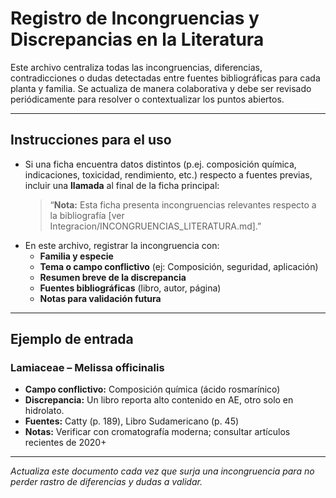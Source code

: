 # Registro de Incongruencias y Discrepancias en la Literatura

Este archivo centraliza todas las incongruencias, diferencias, contradicciones o dudas detectadas entre fuentes bibliográficas para cada planta y familia. Se actualiza de manera colaborativa y debe ser revisado periódicamente para resolver o contextualizar los puntos abiertos.

---

## Instrucciones para el uso
- Si una ficha encuentra datos distintos (p.ej. composición química, indicaciones, toxicidad, rendimiento, etc.) respecto a fuentes previas, incluir una **llamada** al final de la ficha principal:
  > “**Nota:** Esta ficha presenta incongruencias relevantes respecto a la bibliografía [ver Integracion/INCONGRUENCIAS_LITERATURA.md].”
- En este archivo, registrar la incongruencia con:
  - **Familia y especie**
  - **Tema o campo conflictivo** (ej: Composición, seguridad, aplicación)
  - **Resumen breve de la discrepancia**
  - **Fuentes bibliográficas** (libro, autor, página)
  - **Notas para validación futura**

---

## Ejemplo de entrada
### Lamiaceae – Melissa officinalis
- **Campo conflictivo:** Composición química (ácido rosmarínico)
- **Discrepancia:** Un libro reporta alto contenido en AE, otro solo en hidrolato.
- **Fuentes:** Catty (p. 189), Libro Sudamericano (p. 45)
- **Notas:** Verificar con cromatografía moderna; consultar artículos recientes de 2020+

---

*Actualiza este documento cada vez que surja una incongruencia para no perder rastro de diferencias y dudas a validar.*

